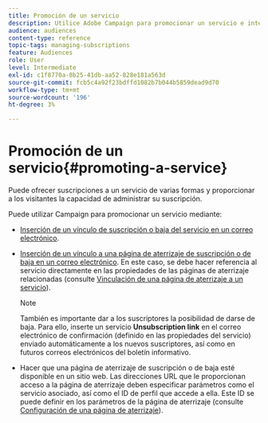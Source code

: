```yaml
---
title: Promoción de un servicio
description: Utilice Adobe Campaign para promocionar un servicio e interactuar con sus clientes a través de páginas de aterrizaje, correos electrónicos o directamente en el sitio web.
audience: audiences
content-type: reference
topic-tags: managing-subscriptions
feature: Audiences
role: User
level: Intermediate
exl-id: c1f8770a-8b25-41db-aa52-828e181a563d
source-git-commit: fcb5c4a92f23bdffd1082b7b044b5859dead9d70
workflow-type: tm+mt
source-wordcount: '196'
ht-degree: 3%

---
```


# Promoción de un servicio{#promoting-a-service}

Puede ofrecer suscripciones a un servicio de varias formas y proporcionar a los visitantes la capacidad de administrar su suscripción.

Puede utilizar Campaign para promocionar un servicio mediante:

* [Inserción de un vínculo de suscripción o baja del servicio en un correo electrónico](../../designing/using/links.md#inserting-a-link).

* [Inserción de un vínculo a una página de aterrizaje de suscripción o de baja en un correo electrónico](../../designing/using/links.md). En este caso, se debe hacer referencia al servicio directamente en las propiedades de las páginas de aterrizaje relacionadas (consulte [Vinculación de una página de aterrizaje a un servicio](../../channels/using/configuring-landing-page.md#linking-a-landing-page-to-a-service)).

   >[!NOTE]
   >
   >También es importante dar a los suscriptores la posibilidad de darse de baja. Para ello, inserte un servicio <b>Unsubscription link</b> en el correo electrónico de confirmación (definido en las propiedades del servicio) enviado automáticamente a los nuevos suscriptores, así como en futuros correos electrónicos del boletín informativo.

* Hacer que una página de aterrizaje de suscripción o de baja esté disponible en un sitio web. Las direcciones URL que le proporcionan acceso a la página de aterrizaje deben especificar parámetros como el servicio asociado, así como el ID de perfil que accede a ella. Este ID se puede definir en los parámetros de la página de aterrizaje (consulte [Configuración de una página de aterrizaje](../../channels/using/configuring-landing-page.md)).
